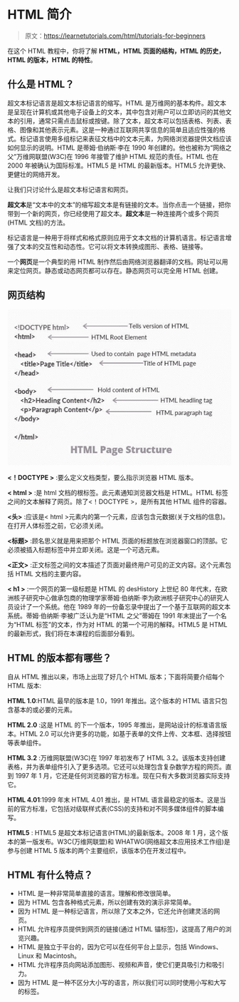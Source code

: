 # HTML 简介

> 原文：<https://learnetutorials.com/html/tutorials-for-beginners>

在这个 HTML 教程中，你将了解 **HTML，HTML 页面的结构，HTML 的历史，HTML 的版本，HTML 的特性**。

## 什么是 HTML？

超文本标记语言是超文本标记语言的缩写。HTML 是万维网的基本构件。超文本是呈现在计算机或其他电子设备上的文本，其中包含对用户可以立即访问的其他文本的引用，通常只需点击鼠标或按键。除了文本，超文本可以包括表格、列表、表格、图像和其他表示元素。这是一种通过互联网共享信息的简单且适应性强的格式。标记语言使用多组标记来表征文档中的文本元素，为网络浏览器提供文档应该如何显示的说明。HTML 是蒂姆·伯纳斯·李在 1990 年创建的。他也被称为“网络之父”万维网联盟(W3C)在 1996 年接管了维护 HTML 规范的责任。HTML 也在 2000 年被确认为国际标准。HTML5 是 HTML 的最新版本。HTML5 允许更快、更健壮的网络开发。

让我们只讨论什么是超文本标记语言和网页。

**超文本**是“文本中的文本”的缩写超文本是有链接的文本。当你点击一个链接，把你带到一个新的网页，你已经使用了超文本。**超文本**是一种连接两个或多个网页(HTML 文档)的方法。

标记语言是一种用于将样式和格式原则应用于文本文档的计算机语言。标记语言增强了文本的交互性和动态性。它可以将文本转换成图形、表格、链接等。

一个**网页**是一个典型的用 HTML 制作然后由网络浏览器翻译的文档。网址可以用来定位网页。静态或动态网页都可以存在。静态网页可以完全用 HTML 创建。

## 网页结构

![HTML - Introduction](img/0bb1ecccb7881a28e36d69fbf1b3de5c.png)

**<！DOCTYPE >** :要么定义文档类型，要么指示浏览器 HTML 版本。

**< html >** :是 html 文档的根标签。此元素通知浏览器文档是 HTML。HTML 标签之间的文本解释了网页。除了<！DOCTYPE >，是所有其他 HTML 组件的容器。

**<头>** :应该是< html >元素内的第一个元素，应该包含元数据(关于文档的信息)。在打开人体标签之前，它必须关闭。

**<标题>** :顾名思义就是用来把那个 HTML 页面的标题放在浏览器窗口的顶部。它必须被插入标题标签中并立即关闭。这是一个可选元素。

**<正文>** :正文标签之间的文本描述了页面对最终用户可见的正文内容。这个元素包括 HTML 文档的主要内容。

**< h1 >** :一个网页的第一级标题是 HTML 的 desHistory
上世纪 80 年代末，在欧洲核子研究中心做承包商的物理学家蒂姆·伯纳斯·李为欧洲核子研究中心的研究人员设计了一个系统。他在 1989 年的一份备忘录中提出了一个基于互联网的超文本系统。蒂姆·伯纳斯·李被广泛认为是“HTML 之父”蒂姆在 1991 年末提出了一个名为“HTML 标签”的文本，作为对 HTML 的第一个可用的解释。HTML5 是 HTML 的最新形式，我们将在本课程的后面部分看到。

## HTML 的版本都有哪些？

自从 HTML 推出以来，市场上出现了好几个 HTML 版本；下面将简要介绍每个 HTML 版本:

**HTML 1.0**:HTML 最早的版本是 1.0，1991 年推出。这个版本的 HTML 语言只包含基本的或必要的元素。

**HTML 2.0** :这是 HTML 的下一个版本，1995 年推出，是网站设计的标准语言版本。HTML 2.0 可以允许更多的功能，如基于表单的文件上传、文本框、选择按钮等表单组件。

**HTML 3.2** :万维网联盟(W3C)在 1997 年初发布了 HTML 3.2。该版本支持创建表格，并为表单组件引入了更多选项。它还可以处理包含复杂数学方程的网页。直到 1997 年 1 月，它还是任何浏览器的官方标准。现在只有大多数浏览器实际支持它。

**HTML 4.01**:1999 年末 HTML 4.01 推出，是 HTML 语言最稳定的版本。这是当前的官方标准，它包括对级联样式表(CSS)的支持和对不同多媒体组件的脚本编写。

**HTML5** : HTML5 是超文本标记语言(HTML)的最新版本。2008 年 1 月，这个版本的第一版发布。W3C(万维网联盟)和 WHATWG(网络超文本应用技术工作组)是参与创建 HTML 5 版本的两个主要组织，该版本仍在开发过程中。

## HTML 有什么特点？

*   HTML 是一种非常简单直接的语言。理解和修改很简单。
*   因为 HTML 包含各种格式元素，所以创建有效的演示非常简单。
*   因为 HTML 是一种标记语言，所以除了文本之外，它还允许创建灵活的网页。
*   HTML 允许程序员提供到网页的链接(通过 HTML 锚标签)，这提高了用户的浏览兴趣。
*   HTML 是独立于平台的，因为它可以在任何平台上显示，包括 Windows、Linux 和 Macintosh。
*   HTML 允许程序员向网站添加图形、视频和声音，使它们更具吸引力和吸引力。
*   因为 HTML 是一种不区分大小写的语言，所以我们可以同时使用小写和大写的标签。